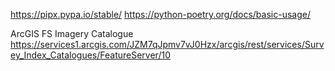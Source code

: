 

https://pipx.pypa.io/stable/
https://python-poetry.org/docs/basic-usage/



ArcGIS FS Imagery Catalogue
https://services1.arcgis.com/JZM7qJpmv7vJ0Hzx/arcgis/rest/services/Survey_Index_Catalogues/FeatureServer/10
